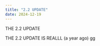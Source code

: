 ```yaml
---
title: "2.2 UPDATE"
date: 2024-12-19
---
```


THE 2.2 UPDATE

THE 2.2 UPDATE IS REALLL (a year ago) gg
